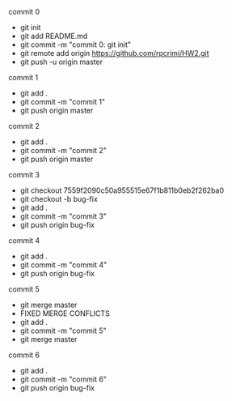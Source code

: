 commit 0
- git init
- git add README.md
- git commit -m "commit 0: git init"
- git remote add origin https://github.com/rpcrimi/HW2.git
- git push -u origin master

commit 1
- git add .
- git commit -m "commit 1"
- git push origin master

commit 2
- git add .
- git commit -m "commit 2"
- git push origin master

commit 3
- git checkout 7559f2090c50a955515e67f1b811b0eb2f262ba0
- git checkout -b bug-fix
- git add .
- git commit -m "commit 3"
- git push origin bug-fix

commit 4
- git add .
- git commit -m "commit 4"
- git push origin bug-fix

commit 5
- git merge master
- FIXED MERGE CONFLICTS
- git add .
- git commit -m "commit 5"
- git merge master

commit 6
- git add .
- git commit -m "commit 6"
- git push origin bug-fix